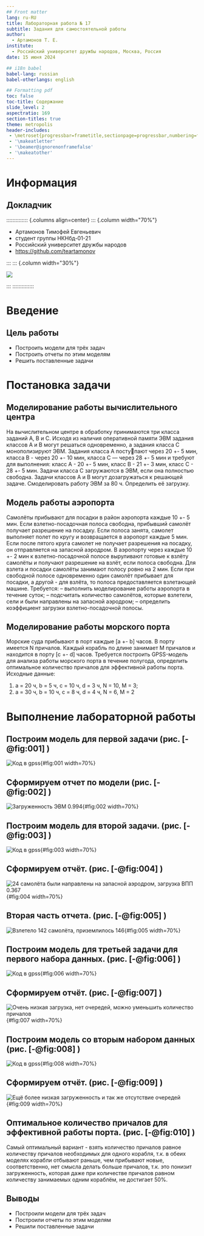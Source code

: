 ```yaml
---
## Front matter
lang: ru-RU
title: Лабораторная работа № 17
subtitle: Задания для самостоятельной работы
author:
  - Артамонов Т. Е.
institute:
  - Российский университет дружбы народов, Москва, Россия
date: 15 июня 2024

## i18n babel
babel-lang: russian
babel-otherlangs: english

## Formatting pdf
toc: false
toc-title: Содержание
slide_level: 2
aspectratio: 169
section-titles: true
theme: metropolis
header-includes:
 - \metroset{progressbar=frametitle,sectionpage=progressbar,numbering=fraction}
 - '\makeatletter'
 - '\beamer@ignorenonframefalse'
 - '\makeatother'
---
```


# Информация

## Докладчик

:::::::::::::: {.columns align=center}
::: {.column width="70%"}

  * Артамонов Тимофей Евгеньевич
  * студент группы НКНбд-01-21
  * Российский университет дружбы народов
  * <https://github.com/teartamonov>

:::
::: {.column width="30%"}

![](image/ava.jpg)

:::
::::::::::::::

# Введение

## Цель работы

- Построить модели для трёх задач
- Построить отчеты по этим моделям
- Решить поставленные задачи

# Постановка задачи

## Моделирование работы вычислительного центра

На вычислительном центре в обработку принимаются три класса заданий А, В и С. Исходя из наличия оперативной памяти ЭВМ задания классов А и В могут решаться одновременно, а задания класса С монополизируют ЭВМ. Задания класса А поступают через 20 +- 5 мин, класса В - через 20 +- 10 мин, класса С — через 28 +- 5 мин и требуют для выполнения: 
класс А - 20 +- 5 мин, класс В - 21 +- 3 мин, класс С - 28 +- 5 мин. Задачи класса С загружаются в ЭВМ, если она полностью свободна.
Задачи классов А и В могут дозагружаться к решающей задаче. Смоделировать работу ЭВМ за 80 ч. Определить её загрузку.

## Модель работы аэропорта

Самолёты прибывают для посадки в район аэропорта каждые 10 +- 5 мин. Если взлетно-посадочная полоса свободна, прибывший самолёт получает разрешение на посадку. 
Если полоса занята, самолет выполняет полет по кругу и возвращается в аэропорт каждые 5 мин. Если после пятого круга самолет не получает разрешения
на посадку, он отправляется на запасной аэродром. В аэропорту через каждые 10 +- 2 мин к взлетно-посадочной полосе выруливают готовые к взлёту самолёты и получают разрешение на взлёт, если полоса свободна. Для взлета и посадки самолёты занимают полосу ровно на 2 мин. Если при свободной полосе одновременно один самолёт прибывает для посадки, а другой - для взлёта, то полоса предоставляется взлетающей машине.
Требуется:
– выполнить моделирование работы аэропорта в течение суток;
– подсчитать количество самолётов, которые взлетели, сели и были направлены на
запасной аэродром;
– определить коэффициент загрузки взлетно-посадочной полосы.

## Моделирование работы морского порта

Морские суда прибывают в порт каждые [a +- b] часов. В порту имеется N причалов. Каждый корабль по длине занимает M причалов и находится в порту [c +- d] часов.
Требуется построить GPSS-модель для анализа работы морского порта в течение полугода, определить оптимальное количество причалов для эффективной работы порта.
Исходные данные:
1) a = 20 ч, b = 5 ч, c = 10 ч, d = 3 ч, N = 10, M = 3;
2) a = 30 ч, b = 10 ч, c = 8 ч, d = 4 ч, N = 6, M = 2

# Выполнение лабораторной работы

## Построим модель для первой задачи (рис. [-@fig:001] )

![Код в gpss](image/1.PNG){#fig:001 width=70%}

## Сформируем отчет по модели (рис. [-@fig:002] )

![Загруженность ЭВМ 0.994](image/2.PNG){#fig:002 width=70%}

## Построим модель для второй задачи. (рис. [-@fig:003] )

![Код в gpss](image/3.PNG){#fig:003 width=70%}

## Сформируем отчёт. (рис. [-@fig:004] )

![24 самолёта были направлены на запасной аэродром, загрузка ВПП 0.367](image/4.PNG){#fig:004 width=70%}

## Вторая часть отчета. (рис. [-@fig:005] )

![Взлетело 142 самолёта, приземлилось 146](image/5.PNG){#fig:005 width=70%}

## Построим модель для третьей задачи для первого набора данных. (рис. [-@fig:006] )

![Код в gpss](image/6.PNG){#fig:006 width=70%}

## Сформируем отчёт. (рис. [-@fig:007] )

![Очень низкая загрузка, нет очередей, можно уменьшить количество причалов](image/7.PNG){#fig:007 width=70%}

## Построим модель со вторым набором данных (рис. [-@fig:008] )

![Код в gpss](image/8.PNG){#fig:008 width=70%}

## Сформируем отчёт. (рис. [-@fig:009] )

![Ещё более низкая загруженность и так же отсутствие очередей](image/9.PNG){#fig:009 width=70%}

## Оптимальное количество причалов для эффективной работы порта. (рис. [-@fig:010] )

Самый оптимальный вариант - взять количество причалов равное количеству причалов необходимых для одного корабля, т.к. в обеих моделях корабли отбывают раньше, чем прибывают новые, соответственно, нет смысла делать больше причалов, т.к. это понизит загруженность, которая даже при количестве причалов равном количеству занимаемых одним кораблём, не достигает 50%.

## Выводы

- Построили модели для трёх задач
- Построили отчеты по этим моделям
- Решили поставленные задачи
